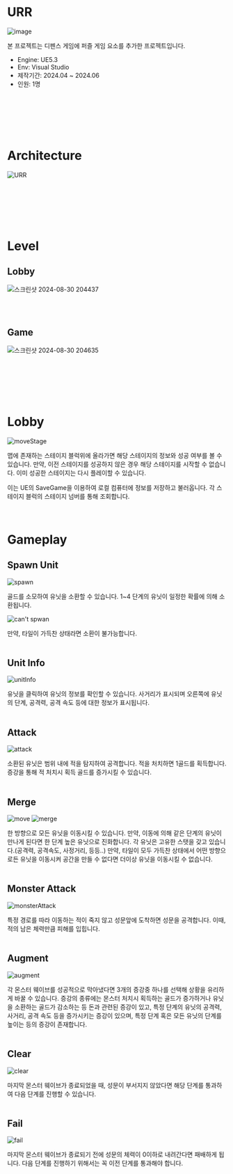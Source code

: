 # URR
![image](https://github.com/user-attachments/assets/f26f1b01-c2ab-41ac-a94e-0b35473b2ba1)

본 프로젝트는 디펜스 게임에 퍼즐 게임 요소를 추가한 프로젝트입니다.


- Engine: UE5.3
- Env: Visual Studio
- 제작기간: 2024.04 ~ 2024.06
- 인원: 1명

</br>
</br>
</br>
</br>
</br>


# Architecture
![URR](https://github.com/user-attachments/assets/15025809-565a-45cc-92c6-bb820d69987c)


</br>
</br>
</br>
</br>
</br>

# Level
## Lobby
![스크린샷 2024-08-30 204437](https://github.com/user-attachments/assets/19a97329-89b2-436e-9e46-10911fe3b3ec)

</br>
</br>

## Game
![스크린샷 2024-08-30 204635](https://github.com/user-attachments/assets/134c8f67-3b04-4631-aa03-e754e60f8b8b)


</br>
</br>
</br>
</br>
</br>

# Lobby
![moveStage](https://github.com/user-attachments/assets/12acde48-040d-4aef-8b04-2ffae2d1ae72)

맵에 존재하는 스테이지 블럭위에 올라가면 해당 스테이지의 정보와 성공 여부를 볼 수 있습니다.
만약, 이전 스테이지를 성공하지 않은 경우 해당 스테이지를 시작할 수 없습니다.
이미 성공한 스테이지는 다시 플레이할 수 있습니다.

이는 UE의 SaveGame을 이용하여 로컬 컴퓨터에 정보를 저장하고 불러옵니다.
각 스테이지 블럭의 스테이지 넘버를 통해 조회합니다.
</br>
</br>
</br>

# Gameplay
## Spawn Unit
![spawn](https://github.com/user-attachments/assets/11bf5cb6-7123-4042-9b14-81de921b86b0)

골드를 소모하여 유닛을 소환할 수 있습니다.
1~4 단계의 유닛이 일정한 확률에 의해 소환됩니다.

![can't spwan](https://github.com/user-attachments/assets/f59e8517-4dff-4a15-b69b-829564c981a9)

만약, 타일이 가득찬 상태라면 소환이 불가능합니다.
</br>
</br>
## Unit Info
![unitInfo](https://github.com/user-attachments/assets/d8b89d85-ed01-43d4-b7d8-fdbb8a27d48d)

유닛을 클릭하여 유닛의 정보를 확인할 수 있습니다.
사거리가 표시되며 오른쪽에 유닛의 단계, 공격력, 공격 속도 등에 대한 정보가 표시됩니다.
</br>
</br>
## Attack
![attack](https://github.com/user-attachments/assets/4b6c0ea0-af89-4e78-be83-5d79429744b0)

소환된 유닛은 범위 내에 적을 탐지하여 공격합니다.
적을 처치하면 1골드를 획득합니다.
증강을 통해 적 처치시 획득 골드를 증가시킬 수 있습니다.
</br>
</br>
## Merge
![move](https://github.com/user-attachments/assets/d3ebb612-a9ba-47bc-8908-b6a8817e45ba)
![merge](https://github.com/user-attachments/assets/86102ab7-130b-4f4c-9232-7e31bb86f74d)

한 방향으로 모든 유닛을 이동시킬 수 있습니다.
만약, 이동에 의해 같은 단계의 유닛이 만나게 된다면 한 단계 높은 유닛으로 진화합니다.
각 유닛은 고유한 스탯을 갖고 있습니다.(공격력, 공격속도, 사정거리, 등등..)
만약, 타일이 모두 가득찬 상태에서 어떤 방향으로든 유닛을 이동시켜 공간을 만들 수 없다면 더이상 유닛을 이동시킬 수 없습니다.
</br>
</br>
## Monster Attack
![monsterAttack](https://github.com/user-attachments/assets/3670ab4c-d6c2-472a-bf9b-9d606f4558ca)

특정 경로를 따라 이동하는 적이 죽지 않고 성문앞에 도착하면 성문을 공격합니다.
이때, 적의 남은 체력만큼 피해를 입힙니다.
</br>
</br>
## Augment
![augment](https://github.com/user-attachments/assets/2727a572-1aff-48b2-81f8-a31c108daebb)

각 몬스터 웨이브를 성공적으로 막아냈다면 3개의 증강중 하나를 선택해 상황을 유리하게 바꿀 수 있습니다.
증강의 종류에는 몬스터 처치시 획득하는 골드가 증가하거나 유닛을 소환하는 골드가 감소하는 등 돈과 관련된 증강이 있고, 특정 단계의 유닛의 공격력, 사거리, 공격 속도 등을 증가시키는 증강이 있으며, 특정 단계 혹은 모든 유닛의 단계를 높이는 등의 증강이 존재합니다.
</br>
</br>
## Clear
![clear](https://github.com/user-attachments/assets/6e76fa8e-b2c9-46ff-b3e7-8b748d9d7635)

마지막 몬스터 웨이브가 종료되었을 때, 성문이 부서지지 않았다면 해당 단계를 통과하여 다음 단계를 진행할 수 있습니다.
</br>
</br>
## Fail
![fail](https://github.com/user-attachments/assets/9cdd8348-ca8d-4612-a81b-a8f5cf0531c6)

마지막 몬스터 웨이브가 종료되기 전에 성문의 체력이 0이하로 내려간다면 패배하게 됩니다.
다음 단계를 진행하기 위해서는 꼭 이전 단계를 통과해야 합니다.
